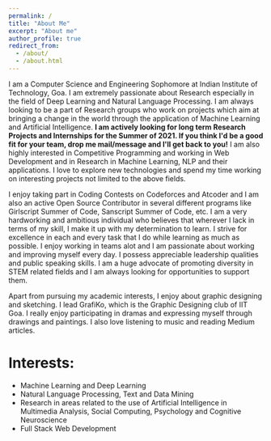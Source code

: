 ```yaml
---
permalink: /
title: "About Me"
excerpt: "About me"
author_profile: true
redirect_from: 
  - /about/
  - /about.html
---
```


I am a Computer Science and Engineering Sophomore at Indian Institute of Technology, Goa. I am extremely passionate about Research especially in the field of Deep Learning and Natural Language Processing. I am always looking to be a part of Research groups who work on projects which aim at bringing a change in the world through the application of Machine Learning and Artificial Intelligence. **I am actively looking for long term Research Projects and Internships for the Summer of 2021. If you think I'd be a good fit for your team, drop me mail/message and I'll get back to you!** I am also highly interested in Competitive Programming and working in Web Development and in Research in Machine Learning, NLP and their applications. I love to explore new technologies and spend my time working on interesting projects not limited to the above fields. 

I enjoy taking part in Coding Contests on Codeforces and Atcoder and I am also an active Open Source Contributor in several different programs like Girlscript Summer of Code, Sanscript Summer of Code, etc. I am a very hardworking and ambitious individual who believes that wherever I lack in terms of my skill, I make it up with my determination to learn. I strive for excellence in each and every task that I do while learning as much as possible. I enjoy working in teams alot and I am passionate about working and improving myself every day. I possess appreciable leadership qualities and public speaking skills. I am a huge advocate of promoting diversity in STEM related fields and I am always looking for opportunities to support them. 

Apart from pursuing my academic interests, I enjoy about graphic designing and sketching. I lead GrafiKo, which is the Graphic Designing club of IIT Goa. I really enjoy participating in dramas and expressing myself through drawings and paintings. I also love listening to music and reading Medium articles.

# Interests:
* Machine Learning and Deep Learning
* Natural Language Processing, Text and Data Mining
* Research in areas related to the use of Artificial Intelligence in Multimedia Analysis, Social Computing, Psychology and Cognitive Neuroscience
* Full Stack Web Development 





